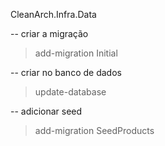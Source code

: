 CleanArch.Infra.Data

-- criar a migração
> add-migration Initial

-- criar no banco de dados
> update-database

-- adicionar seed
> add-migration SeedProducts